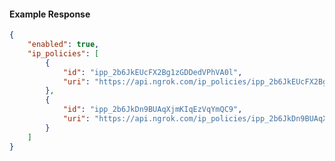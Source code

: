 <!-- Code generated for API Clients. DO NOT EDIT. -->

#### Example Response

```json
{
	"enabled": true,
	"ip_policies": [
		{
			"id": "ipp_2b6JkEUcFX2Bg1zGDDedVPhVA0l",
			"uri": "https://api.ngrok.com/ip_policies/ipp_2b6JkEUcFX2Bg1zGDDedVPhVA0l"
		},
		{
			"id": "ipp_2b6JkDn9BUAqXjmKIqEzVqYmQC9",
			"uri": "https://api.ngrok.com/ip_policies/ipp_2b6JkDn9BUAqXjmKIqEzVqYmQC9"
		}
	]
}
```
